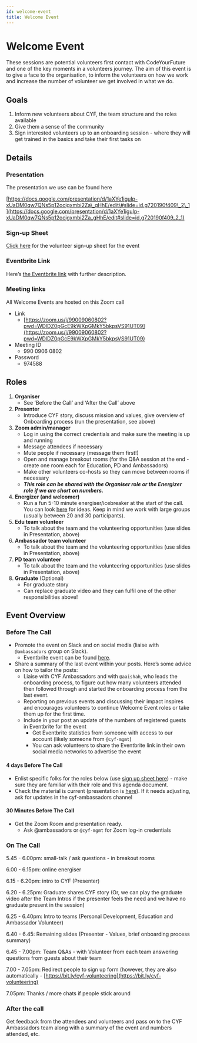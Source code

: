 ```yaml
---
id: welcome-event
title: Welcome Event
---
```


# Welcome Event

These sessions are potential volunteers first contact with CodeYourFuture and one of the key moments in a volunteers journey. The aim of this event is to give a face to the organisation, to inform the volunteers on how we work and increase the number of volunteer we get involved in what we do.

## Goals

1. Inform new volunteers about CYF, the team structure and the roles available
2. Give them a sense of the community
3. Sign interested volunteers up to an onboarding session - where they will get trained in the basics and take their first tasks on

## Details

### Presentation

The presentation we use can be found here

[https://docs.google.com/presentation/d/1aXYe1iguIp-xUaDM0qw7QNs5p12ocigxmbi2Za\_gHhE/edit\#slide=id.g720190f409\_2\_1](https://docs.google.com/presentation/d/1aXYe1iguIp-xUaDM0qw7QNs5p12ocigxmbi2Za_gHhE/edit#slide=id.g720190f409_2_1)

### Sign-up Sheet

[Click here](https://docs.google.com/spreadsheets/d/1rCLQlLzybu2A19Lxehhk7uV8GnUHicIhRfloSqawN4g/edit?usp=sharing) for the volunteer sign-up sheet for the event

### Eventbrite Link

Here’s [the Eventbrite link](https://www.eventbrite.co.uk/o/code-your-future-26744287653) with further description.

### Meeting links

All Welcome Events are hosted on this Zoom call

* Link
  * [https://zoom.us/j/99009060802?pwd=WDlDZ0pGcE9kWXpGMkY5bkpsVS91UT09](https://zoom.us/j/99009060802?pwd=WDlDZ0pGcE9kWXpGMkY5bkpsVS91UT09)
* Meeting ID
  * 990 0906 0802
* Password
  * 974588

## Roles

1. **Organiser**
   * See ‘Before the Call’ and ‘After the Call’ above
2. **Presenter**
   * Introduce CYF story, discuss mission and values, give overview of Onboarding process \(run the presentation, see above\)
3. **Zoom admin/manager**
   * Log in using the correct credentials and make sure the meeting is up and running
   * Message attendees if necessary
   * Mute people if necessary \(message them first!\)
   * Open and manage breakout rooms \(for the Q&A session at the end - create one room each for Education, PD and Ambassadors\)
   * Make other volunteers co-hosts so they can move between rooms if necessary
   * _**This role can be shared with the Organiser role or the Energizer role if we are short on numbers.**_
4. **Energizer \(and welcomer\)**
   * Run a fun 5-10 minute energiser/icebreaker at the start of the call. You can look [here](https://docs.google.com/document/d/1r-JE1vc3QcBO27_ySArDZWgM3p0O523sHjYv-TTsNck/edit) for ideas. Keep in mind we work with large groups \(usually between 20 and 30 participants\).
5. **Edu team volunteer**
   * To talk about the team and the volunteering opportunities \(use slides in Presentation, above\)
6. **Ambassador team volunteer**
   * To talk about the team and the volunteering opportunities \(use slides in Presentation, above\)
7. **PD team volunteer**
   * To talk about the team and the volunteering opportunities \(use slides in Presentation, above\)
8. **Graduate** \(Optional\)
   * For graduate story
   * Can replace graduate video and they can fulfil one of the other responsibilities above!

## Event Overview

### Before The Call

* Promote the event on Slack and on social media \(liaise with `@ambassadors` group on Slack\).
  * Eventbrite event can be found [here](https://www.eventbrite.co.uk/e/volunteer-with-codeyourfuture-find-out-more-tickets-104630296032).
* Share a summary of the last event within your posts. Here’s some advice on how to tailor the posts:
  * Liaise with CYF Ambassadors and with `@aaishah`, who leads the onboarding process, to figure out how many volunteers attended then followed through and started the onboarding process from the last event.
  * Reporting on previous events and discussing their impact inspires and encourages volunteers to continue Welcome Event roles or take them up for the first time.
  * Include in your post an update of the numbers of registered guests in Eventbrite for the event
    * Get Eventbrite statistics from someone with access to our account \(likely someone from `@cyf-mgmt`\)
    * You can ask volunteers to share the Eventbrite link in their own social media networks to advertise the event

#### 4 days Before The Call

* Enlist specific folks for the roles below \(use [sign up sheet here](https://docs.google.com/spreadsheets/d/1rCLQlLzybu2A19Lxehhk7uV8GnUHicIhRfloSqawN4g/edit)\) - make sure they are familiar with their role and this agenda document.
* Check the material is current \(presentation is [here](https://docs.google.com/presentation/d/1yL7e201eBj2aPJqZKAxg4Bh1iRTP9tP4gYa2S3aeP2s/edit#slide=id.g60ad391a5b_0_254)\). If it needs adjusting, ask for updates in the cyf-ambassadors channel

#### 30 Minutes Before The Call

* Get the Zoom Room and presentation ready.
  * Ask @ambassadors or `@cyf-mgmt` for Zoom log-in credentials

### On The Call

5.45 - 6.00pm: small-talk / ask questions - in breakout rooms

6.00 - 6.15pm: online energiser

6.15 - 6.20pm: intro to CYF \(Presenter\)

6.20 - 6.25pm: Graduate shares CYF story \(Or, we can play the graduate video after the Team Intros if the presenter feels the need and we have no graduate present in the session\)

6.25 - 6.40pm: Intro to teams \(Personal Development, Education and Ambassador Volunteer\)

6.40 - 6.45: Remaining slides \(Presenter - Values, brief onboarding process summary\)

6.45 - 7.00pm: Team Q&As - with Volunteer from each team answering questions from guests about their team

7.00 - 7.05pm: Redirect people to sign up form \(however, they are also automatically - [https://bit.ly/cyf-volunteering](https://bit.ly/cyf-volunteering)

7.05pm: Thanks / more chats if people stick around

### After the call

Get feedback from the attendees and volunteers and pass on to the CYF Ambassadors team along with a summary of the event and numbers attended, etc.

